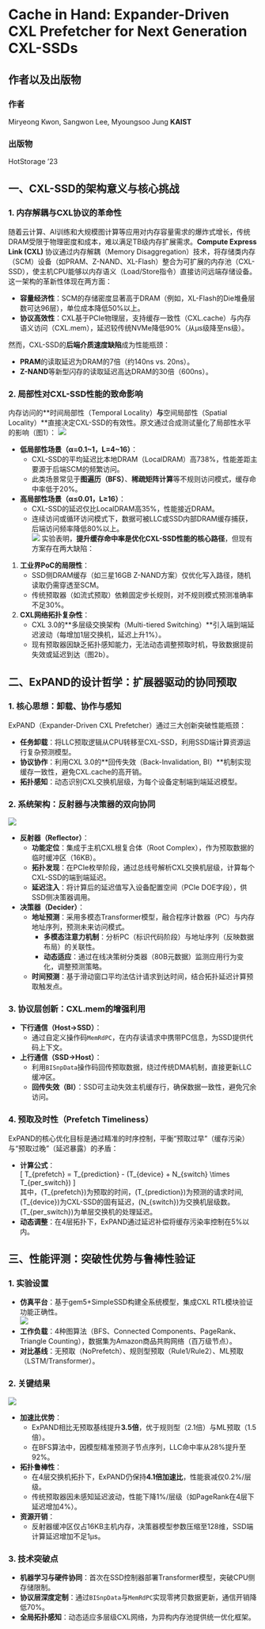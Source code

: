 
# Cache in Hand: Expander-Driven CXL Prefetcher for Next Generation CXL-SSDs
## 作者以及出版物
### 作者
Miryeong Kwon, Sangwon Lee, Myoungsoo Jung **KAIST**

### 出版物
HotStorage ’23




## **一、CXL-SSD的架构意义与核心挑战**

### **1. 内存解耦与CXL协议的革命性**
随着云计算、AI训练和大规模图计算等应用对内存容量需求的爆炸式增长，传统DRAM受限于物理密度和成本，难以满足TB级内存扩展需求。**Compute Express Link (CXL)** 协议通过内存解耦（Memory Disaggregation）技术，将存储类内存（SCM）设备（如PRAM、Z-NAND、XL-Flash）整合为可扩展的内存池（CXL-SSD），使主机CPU能够以内存语义（Load/Store指令）直接访问远端存储设备。这一架构的革新性体现在两方面：  
- **容量经济性**：SCM的存储密度显著高于DRAM（例如，XL-Flash的Die堆叠层数可达96层），单位成本降低50%以上。  
- **协议高效性**：CXL基于PCIe物理层，支持缓存一致性（CXL.cache）与内存语义访问（CXL.mem），延迟较传统NVMe降低90%（从μs级降至ns级）。  

然而，CXL-SSD的**后端介质速度缺陷**成为性能瓶颈：  
- **PRAM**的读取延迟为DRAM的7倍（约140ns vs. 20ns）。  
- **Z-NAND**等新型闪存的读取延迟高达DRAM的30倍（600ns）。  

### **2. 局部性对CXL-SSD性能的致命影响**
内存访问的**时间局部性（Temporal Locality）**与**空间局部性（Spatial Locality）**直接决定CXL-SSD的有效性。原文通过合成测试量化了局部性水平的影响（图1）：
![](https://pic1.imgdb.cn/item/67fe4fe288c538a9b5d1d558.png)  
- **低局部性场景（α=0.1~1，L=4~16）**：  
  - CXL-SSD的平均延迟比本地DRAM（LocalDRAM）高738%，性能差距主要源于后端SCM的频繁访问。  
  - 此类场景常见于**图遍历（BFS）**、**稀疏矩阵计算**等不规则访问模式，缓存命中率低于20%。  
- **高局部性场景（α≤0.01，L≥16）**：  
  - CXL-SSD的延迟仅比LocalDRAM高35%，性能接近DRAM。  
  - 连续访问或循环访问模式下，数据可被LLC或SSD内部DRAM缓存捕获，后端访问频率降低80%以上。  
![](https://pic1.imgdb.cn/item/67fe512c88c538a9b5d1d6a3.png)
实验表明，**提升缓存命中率是优化CXL-SSD性能的核心路径**，但现有方案存在两大缺陷：  
1. **工业界PoC的局限性**：  
   - SSD侧DRAM缓存（如三星16GB Z-NAND方案）仅优化写入路径，随机读取仍需穿透至SCM。  
   - 传统预取器（如流式预取）依赖固定步长规则，对不规则模式预测准确率不足30%。  
2. **CXL网络拓扑复杂性**：  
   - CXL 3.0的**多层级交换架构（Multi-tiered Switching）**引入端到端延迟波动（每增加1层交换机，延迟上升1%）。  
   - 现有预取器因缺乏拓扑感知能力，无法动态调整预取时机，导致数据提前失效或延迟到达（图2b）。  


## **二、ExPAND的设计哲学：扩展器驱动的协同预取**

### **1. 核心思想：卸载、协作与感知**
ExPAND（Expander-Driven CXL Prefetcher）通过三大创新突破性能瓶颈：  
- **任务卸载**：将LLC预取逻辑从CPU转移至CXL-SSD，利用SSD端计算资源运行复杂预测模型。  
- **协议协作**：利用CXL 3.0的**回传失效（Back-Invalidation, BI）**机制实现缓存一致性，避免CXL.cache的高开销。  
- **拓扑感知**：动态识别CXL交换机层级，为每个设备定制端到端延迟模型。  

### **2. 系统架构：反射器与决策器的双向协同**

![](https://pic1.imgdb.cn/item/67fe515088c538a9b5d1d6c5.png)
- **反射器（Reflector）**：  
  - **功能定位**：集成于主机CXL根复合体（Root Complex），作为预取数据的临时缓冲区（16KB）。  
  - **拓扑发现**：在PCIe枚举阶段，通过总线号解析CXL交换机层级，计算每个CXL-SSD的端到端延迟。  
  - **延迟注入**：将计算后的延迟值写入设备配置空间（PCIe DOE字段），供SSD侧决策器调用。  
- **决策器（Decider）**：  
  - **地址预测**：采用多模态Transformer模型，融合程序计数器（PC）与内存地址序列，预测未来访问模式。  
    - **多模态注意力机制**：分析PC（标识代码阶段）与地址序列（反映数据布局）的关联性。  
    - **动态适应**：通过在线决策树分类器（80B元数据）监测应用行为变化，调整预测策略。  
  - **时间预测**：基于滑动窗口平均法估计请求到达时间，结合拓扑延迟计算预取触发点。  

### **3. 协议层创新：CXL.mem的增强利用**
- **下行通信（Host→SSD）**：  
  - 通过自定义操作码`MemRdPC`，在内存读请求中携带PC信息，为SSD提供代码上下文。  
- **上行通信（SSD→Host）**：  
  - 利用`BISnpData`操作码回传预取数据，绕过传统DMA机制，直接更新LLC缓冲区。  
  - **回传失效（BI）**：SSD可主动失效主机缓存行，确保数据一致性，避免冗余访问。  

### **4. 预取及时性（Prefetch Timeliness）**  
ExPAND的核心优化目标是通过精准的时序控制，平衡“预取过早”（缓存污染）与“预取过晚”（延迟暴露）的矛盾：  
- **计算公式**：  
  \[
  T_{prefetch} = T_{prediction} - (T_{device} + N_{switch} \times T_{per\_switch})
  \]  
  其中，\(T_{prefetch}\)为预取的时间，\(T_{prediction}\)为预测的请求时间, \(T_{device}\)为CXL-SSD的固有延迟，\(N_{switch}\)为交换机层级数。 \(T_{per\_switch}\)为单层交换机的处理延迟。 
- **动态调整**：在4层拓扑下，ExPAND通过延迟补偿将缓存污染率控制在5%以内。  


## **三、性能评测：突破性优势与鲁棒性验证**

### **1. 实验设置**

- **仿真平台**：基于gem5+SimpleSSD构建全系统模型，集成CXL RTL模块验证功能正确性。  
![](https://pic1.imgdb.cn/item/67fe522288c538a9b5d1d80a.png)
- **工作负载**：4种图算法（BFS、Connected Components、PageRank、Triangle Counting），数据集为Amazon商品共购网络（百万级节点）。  
- **对比基线**：无预取（NoPrefetch）、规则型预取（Rule1/Rule2）、ML预取（LSTM/Transformer）。  

### **2. 关键结果**
![](https://pic1.imgdb.cn/item/67fe517988c538a9b5d1d6ea.png)
- **加速比优势**：  
  - ExPAND相比无预取基线提升**3.5倍**，优于规则型（2.1倍）与ML预取（1.5倍）。  
  - 在BFS算法中，因模型精准预测子节点序列，LLC命中率从28%提升至92%。  
- **拓扑鲁棒性**：  
  - 在4层交换机拓扑下，ExPAND仍保持**4.1倍加速比**，性能衰减仅0.2%/层级。  
  - 传统预取器因未感知延迟波动，性能下降1%/层级（如PageRank在4层下延迟增加4%）。  
- **资源开销**：  
  - 反射器缓冲区仅占16KB主机内存，决策器模型参数压缩至128维，SSD端计算延迟增加不足1μs。  

### **3. 技术突破点**
- **机器学习与硬件协同**：首次在SSD控制器部署Transformer模型，突破CPU侧存储限制。  
- **协议层深度定制**：通过`BISnpData`与`MemRdPC`实现零拷贝数据更新，通信开销降低70%。  
- **全局拓扑感知**：动态适应多层级CXL网络，为异构内存池提供统一优化框架。  


